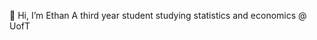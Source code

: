  👋 Hi, I’m Ethan 
A third year student studying statistics and economics @ UofT

<!---
ehsu1204/ehsu1204 is a ✨ special ✨ repository because its `README.md` (this file) appears on your GitHub profile.
You can click the Preview link to take a look at your changes.
--->
